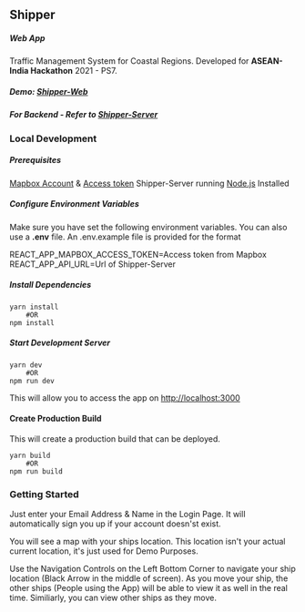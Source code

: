 ## Shipper

##### Web App

Traffic Management System for Coastal Regions.
Developed for **ASEAN-India Hackathon** 2021 - PS7.

##### Demo: [Shipper-Web](https://shipper-web.netlify.app)

##### For Backend - Refer to [Shipper-Server](https://github.com/NiketanG/shipper-server)

### Local Development

##### Prerequisites

[Mapbox Account](https://account.mapbox.com/) & [Access token](https://account.mapbox.com/access-tokens/create)
Shipper-Server running
[Node.js](https://nodejs.org/) Installed

##### Configure Environment Variables

Make sure you have set the following environment variables. You can also use a **.env** file. An .env.example file is provided for the format

REACT_APP_MAPBOX_ACCESS_TOKEN=Access token from Mapbox
REACT_APP_API_URL=Url of Shipper-Server

##### Install Dependencies

```
yarn install
	#OR
npm install
```

##### Start Development Server

```
yarn dev
	#OR
npm run dev
```

This will allow you to access the app on [http://localhost:3000](http://localhost:3000)

#### Create Production Build

This will create a production build that can be deployed.

```
yarn build
	#OR
npm run build
```

### Getting Started

Just enter your Email Address & Name in the Login Page. It will automatically sign you up if your account doesn'st exist.

You will see a map with your ships location. This location isn't your actual current location, it's just used for Demo Purposes.

Use the Navigation Controls on the Left Bottom Corner to navigate your ship location (Black Arrow in the middle of screen). As you move your ship, the other ships (People using the App) will be able to view it as well in the real time. Similiarly, you can view other ships as they move.
